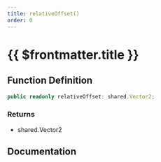 ```yaml
---
title: relativeOffset()
order: 0
---
```


# {{ $frontmatter.title }}

## Function Definition

```ts
public readonly relativeOffset: shared.Vector2;
```

### Returns

* shared.Vector2

## Documentation

<!--@include: ./parts/relativeOffset.md-->
